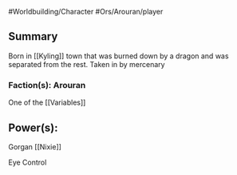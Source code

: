 #Worldbuilding/Character #Ors/Arouran/player 

## Summary

Born in [[Kyling]] town that was burned down by a dragon and was separated from the rest. Taken in by mercenary 

### Faction(s): Arouran 

One of the [[Variables]]



## Power(s):
Gorgan 
[[Nixie]]

Eye Control 